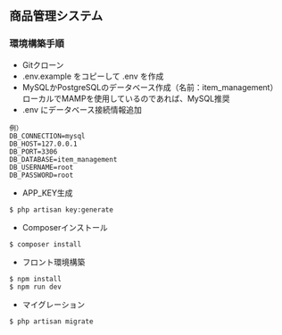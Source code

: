 ## 商品管理システム

### 環境構築手順

* Gitクローン
* .env.example をコピーして .env を作成
* MySQLかPostgreSQLのデータベース作成（名前：item_management）  
  ローカルでMAMPを使用しているのであれば、MySQL推奨
* .env にデータベース接続情報追加
```
例）
DB_CONNECTION=mysql
DB_HOST=127.0.0.1
DB_PORT=3306
DB_DATABASE=item_management
DB_USERNAME=root
DB_PASSWORD=root
```
* APP_KEY生成
```
$ php artisan key:generate
```
* Composerインストール
```
$ composer install
```
* フロント環境構築
```
$ npm install
$ npm run dev
```
* マイグレーション
```
$ php artisan migrate
```
